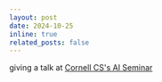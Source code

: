 ```yaml
---
layout: post
date: 2024-10-25 
inline: true
related_posts: false
---
```


giving a talk at  [Cornell CS's AI Seminar](https://www.cs.cornell.edu/content/advances-probabilistic-generative-modeling-scientific-machine-learning)